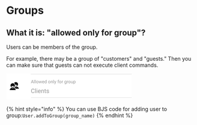 # Groups

## What it is: "allowed only for group"?

Users can be members of the group. 

For example, there may be a group of "customers" and "guests." Then you can make sure that guests can not execute client commands.

![Group can be modified on command editing](../.gitbook/assets/image%20%2828%29.png)

{% hint style="info" %}
You can use BJS code for adding user to group:`User.addToGroup(group_name)` 
{% endhint %}







